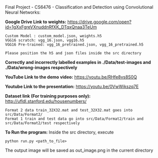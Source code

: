 Final Project - CS6476 - Classification and Detection using Convolutional Neural Networks:

**Google Drive Link to weights:** https://drive.google.com/open?id=1gXxFgreVXnuddnRfXK_DTqxQnaa3TeUm
 
    Custom Model : custom_model.json, weights.h5
    VGG16 scratch: vgg_16.json, vgg16.h5
    VGG16 Pre-trained: vgg_16_pretrained.json, vgg_16_pretrained.h5
    
    Please position the h5 and json files inside the src directory

__Correctly and incorrectly labelled examples in ./Data/test-images and ./Data/wrong-images respectively__

**YouTube Link to the demo video:** https://youtu.be/RHfe8vs8S0Q

**Youtube Link to the presentation:** https://youtu.be/0VwWikszq7E


**Dataset link (For training purposes only):** http://ufldl.stanford.edu/housenumbers/

    Format 2 data train_32X32.mat and test_32X32.mat goes into src/Data/Format2/
    Format 1 train and test data go into src/Data/Format2/train and src/Data/Format2/test respectively

**To Run the program:**
Inside the src directory, execute
    
    python run.py <path_to_file>

The output image will be saved as out_image.png in the current directory